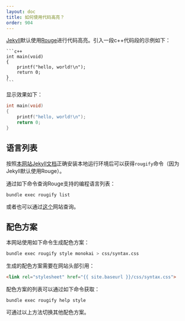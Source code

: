 ```yaml
---
layout: doc
title: 如何使用代码高亮？
order: 904
---
```


[Jekyll](jekyll.html)默认使用[Rouge](https://github.com/rouge-ruby/rouge)进行代码高亮。引入一段c++代码段的示例如下：

```liquid
​```c++
int main(void)
{
	printf("hello, world!\n");
	return 0;
}
​```
```

显示效果如下：

```c++
int main(void)
{
	printf("hello, world!\n");
	return 0;
}
```

## 语言列表

按照[本网站Jekyll文档](jekyll.html)正确安装本地运行环境后可以获得``rougify``命令（因为Jekyll默认使用Rouge）。

通过如下命令查询Rouge支持的编程语言列表：

```shell
bundle exec rougify list
```

或者也可以通过[这个](https://github.com/rouge-ruby/rouge/wiki/List-of-supported-languages-and-lexers)网站查询。

## 配色方案

本网站使用如下命令生成配色方案：

```bash
bundle exec rougify style monokai > css/syntax.css
```

生成的配色方案需要在网站头部引用：

```html
<link rel="stylesheet" href="{{ site.baseurl }}/css/syntax.css">
```

配色方案的列表可以通过如下命令获取：

```
bundle exec rougify help style
```

可通过以上方法切换其他配色方案。